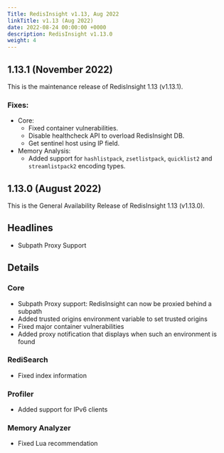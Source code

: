 ```yaml
---
Title: RedisInsight v1.13, Aug 2022
linkTitle: v1.13 (Aug 2022)
date: 2022-08-24 00:00:00 +0000
description: RedisInsight v1.13.0
weight: 4
---
```


## 1.13.1 (November 2022)

This is the maintenance release of RedisInsight 1.13 (v1.13.1).

### Fixes:
- Core:
  - Fixed container vulnerabilities.
  - Disable healthcheck API to overload RedisInsight DB.
  - Get sentinel host using IP field.
- Memory Analysis:
  - Added support for `hashlistpack`, `zsetlistpack`, `quicklist2` and `streamlistpack2` encoding types.


## 1.13.0 (August 2022)

This is the General Availability Release of RedisInsight 1.13 (v1.13.0).


## Headlines
- Subpath Proxy Support

## Details

### Core
- Subpath Proxy support: RedisInsight can now be proxied behind a subpath
- Added trusted origins environment variable to set trusted origins
- Fixed major container vulnerabilities
- Added proxy notification that displays when such an environment is found
### RediSearch
- Fixed index information
### Profiler
- Added support for IPv6 clients
### Memory Analyzer
- Fixed Lua recommendation


